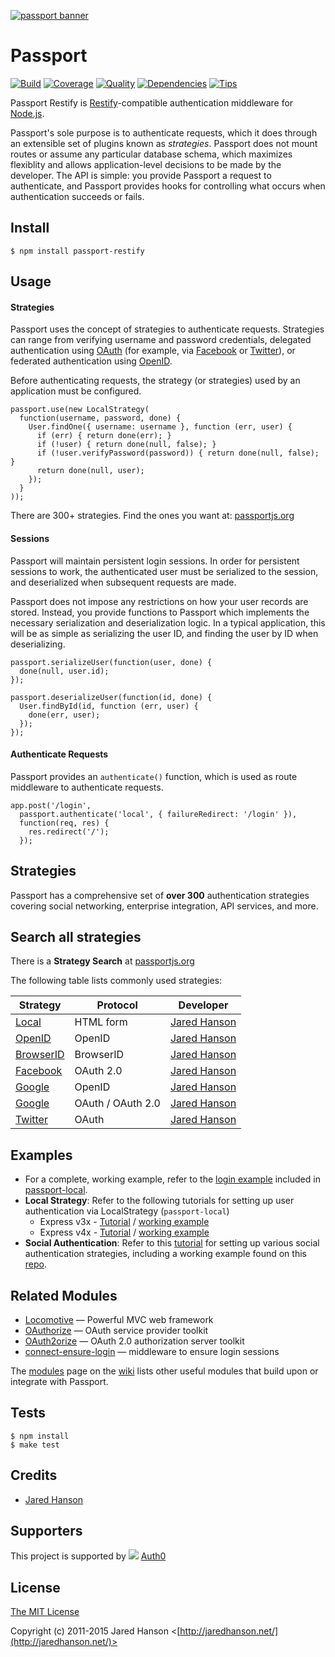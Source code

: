 [![passport banner](http://cdn.auth0.com/img/passport-banner-github.png)](http://passportjs.org)

# Passport

[![Build](https://travis-ci.org/jameswomack/passport-restify.svg?branch=master)](https://travis-ci.org/jameswomack/passport-restify)
[![Coverage](https://coveralls.io/repos/jameswomack/passport-restify/badge.svg?branch=master)](https://coveralls.io/r/jameswomack/passport-restify)
[![Quality](https://codeclimate.com/github/jameswomack/passport-restify/badges/gpa.svg)](https://codeclimate.com/github/jameswomack/passport-restify)
[![Dependencies](https://david-dm.org/jameswomack/passport-restify.svg)](https://david-dm.org/jameswomack/passport-restify)
[![Tips](https://img.shields.io/gratipay/jaredhanson.svg)](https://gratipay.com/jaredhanson/)


Passport Restify is [Restify](https://github.com/restify/node-restify)-compatible authentication
middleware for [Node.js](http://nodejs.org/).

Passport's sole purpose is to authenticate requests, which it does through an
extensible set of plugins known as _strategies_.  Passport does not mount
routes or assume any particular database schema, which maximizes flexiblity and
allows application-level decisions to be made by the developer.  The API is
simple: you provide Passport a request to authenticate, and Passport provides
hooks for controlling what occurs when authentication succeeds or fails.

## Install

    $ npm install passport-restify

## Usage

#### Strategies

Passport uses the concept of strategies to authenticate requests.  Strategies
can range from verifying username and password credentials, delegated
authentication using [OAuth](http://oauth.net/) (for example, via [Facebook](http://www.facebook.com/)
or [Twitter](http://twitter.com/)), or federated authentication using [OpenID](http://openid.net/).

Before authenticating requests, the strategy (or strategies) used by an
application must be configured.

    passport.use(new LocalStrategy(
      function(username, password, done) {
        User.findOne({ username: username }, function (err, user) {
          if (err) { return done(err); }
          if (!user) { return done(null, false); }
          if (!user.verifyPassword(password)) { return done(null, false); }
          return done(null, user);
        });
      }
    ));

There are 300+ strategies. Find the ones you want at: [passportjs.org](http://passportjs.org)

#### Sessions

Passport will maintain persistent login sessions.  In order for persistent
sessions to work, the authenticated user must be serialized to the session, and
deserialized when subsequent requests are made.

Passport does not impose any restrictions on how your user records are stored.
Instead, you provide functions to Passport which implements the necessary
serialization and deserialization logic.  In a typical application, this will be
as simple as serializing the user ID, and finding the user by ID when
deserializing.

    passport.serializeUser(function(user, done) {
      done(null, user.id);
    });

    passport.deserializeUser(function(id, done) {
      User.findById(id, function (err, user) {
        done(err, user);
      });
    });


#### Authenticate Requests

Passport provides an `authenticate()` function, which is used as route
middleware to authenticate requests.

    app.post('/login', 
      passport.authenticate('local', { failureRedirect: '/login' }),
      function(req, res) {
        res.redirect('/');
      });

## Strategies

Passport has a comprehensive set of **over 300** authentication strategies
covering social networking, enterprise integration, API services, and more.

## Search all strategies

There is a **Strategy Search** at [passportjs.org](http://passportjs.org)

The following table lists commonly used strategies:

|Strategy                                                       | Protocol                 |Developer                                       |
|---------------------------------------------------------------|--------------------------|------------------------------------------------|
|[Local](https://github.com/jameswomack/passport-restify-local)         | HTML form                |[Jared Hanson](https://github.com/jaredhanson)  |
|[OpenID](https://github.com/jameswomack/passport-restify-openid)       | OpenID                   |[Jared Hanson](https://github.com/jaredhanson)  |
|[BrowserID](https://github.com/jameswomack/passport-restify-browserid) | BrowserID                |[Jared Hanson](https://github.com/jaredhanson)  |
|[Facebook](https://github.com/jameswomack/passport-restify-facebook)   | OAuth 2.0                |[Jared Hanson](https://github.com/jaredhanson)  |
|[Google](https://github.com/jameswomack/passport-restify-google)       | OpenID                   |[Jared Hanson](https://github.com/jaredhanson)  |
|[Google](https://github.com/jameswomack/passport-restify-google-oauth) | OAuth / OAuth 2.0        |[Jared Hanson](https://github.com/jaredhanson)  |
|[Twitter](https://github.com/jameswomack/passport-restify-twitter)     | OAuth                    |[Jared Hanson](https://github.com/jaredhanson)  |

## Examples

- For a complete, working example, refer to the [login example](https://github.com/jameswomack/passport-restify-local/tree/master/examples/login)
included in [passport-local](https://github.com/jameswomack/passport-restify-local).
- **Local Strategy**: Refer to the following tutorials for setting up user authentication via LocalStrategy (`passport-local`)
    - Express v3x - [Tutorial](http://mherman.org/blog/2013/11/11/user-authentication-with-passport-dot-js/) / [working example](https://github.com/mjhea0/passport-local)
    - Express v4x - [Tutorial](http://mherman.org/blog/2015/01/31/local-authentication-with-passport-and-express-4/) / [working example](https://github.com/mjhea0/passport-local-express4)
- **Social Authentication**: Refer to this [tutorial](http://mherman.org/blog/2013/11/10/social-authentication-with-passport-dot-js/) for setting up various social authentication strategies, including a working example found on this [repo](https://github.com/mjhea0/passport-examples).

## Related Modules

- [Locomotive](https://github.com/jaredhanson/locomotive) — Powerful MVC web framework
- [OAuthorize](https://github.com/jaredhanson/oauthorize) — OAuth service provider toolkit
- [OAuth2orize](https://github.com/jaredhanson/oauth2orize) — OAuth 2.0 authorization server toolkit
- [connect-ensure-login](https://github.com/jaredhanson/connect-ensure-login)  — middleware to ensure login sessions

The [modules](https://github.com/jameswomack/passport-restify/wiki/Modules) page on the
[wiki](https://github.com/jameswomack/passport-restify/wiki) lists other useful modules
that build upon or integrate with Passport.

## Tests

    $ npm install
    $ make test

## Credits

  - [Jared Hanson](http://github.com/jaredhanson)

## Supporters

This project is supported by ![](http://passportjs.org/images/supported_logo.svg) [Auth0](https://auth0.com) 

## License

[The MIT License](http://opensource.org/licenses/MIT)

Copyright (c) 2011-2015 Jared Hanson <[http://jaredhanson.net/](http://jaredhanson.net/)>

